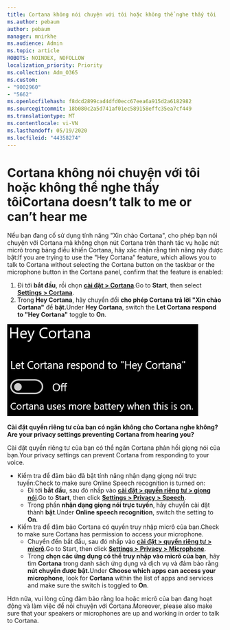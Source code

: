 ```yaml
---
title: Cortana không nói chuyện với tôi hoặc không thể nghe thấy tôi
ms.author: pebaum
author: pebaum
manager: mnirkhe
ms.audience: Admin
ms.topic: article
ROBOTS: NOINDEX, NOFOLLOW
localization_priority: Priority
ms.collection: Adm_O365
ms.custom:
- "9002960"
- "5662"
ms.openlocfilehash: f8dcd2899cad4dfd0ecc67eea6a915d2a6182982
ms.sourcegitcommit: 18b080c2a5d741af01ec589158effc35ea7cf449
ms.translationtype: MT
ms.contentlocale: vi-VN
ms.lasthandoff: 05/19/2020
ms.locfileid: "44358274"
---
```

# <a name="cortana-doesnt-talk-to-me-or-cant-hear-me"></a><span data-ttu-id="b4fd3-102">Cortana không nói chuyện với tôi hoặc không thể nghe thấy tôi</span><span class="sxs-lookup"><span data-stu-id="b4fd3-102">Cortana doesn’t talk to me or can’t hear me</span></span>

<span data-ttu-id="b4fd3-103">Nếu bạn đang cố sử dụng tính năng "Xin chào Cortana", cho phép bạn nói chuyện với Cortana mà không chọn nút Cortana trên thanh tác vụ hoặc nút micrô trong bảng điều khiển Cortana, hãy xác nhận rằng tính năng này được bật:</span><span class="sxs-lookup"><span data-stu-id="b4fd3-103">If you are trying to use the "Hey Cortana" feature, which allows you to talk to Cortana without selecting the Cortana button on the taskbar or the microphone button in the Cortana panel, confirm that the feature is enabled:</span></span>

1. <span data-ttu-id="b4fd3-104">Đi tới **bắt đầu**, rồi chọn **[cài đặt > Cortana](ms-settings:cortana?activationSource=GetHelp)**.</span><span class="sxs-lookup"><span data-stu-id="b4fd3-104">Go to **Start**, then select **[Settings > Cortana](ms-settings:cortana?activationSource=GetHelp)**.</span></span>
2. <span data-ttu-id="b4fd3-105">Trong **Hey Cortana**, hãy chuyển đổi **cho phép Cortana trả lời "Xin chào Cortana"** để **bật.**</span><span class="sxs-lookup"><span data-stu-id="b4fd3-105">Under **Hey Cortana**, switch the **Let Cortana respond to "Hey Cortana"** toggle to **On**.</span></span>

![Xin chào Cortana](media/hey-cortana.png)

<span data-ttu-id="b4fd3-107">**Cài đặt quyền riêng tư của bạn có ngăn không cho Cortana nghe không?**</span><span class="sxs-lookup"><span data-stu-id="b4fd3-107">**Are your privacy settings preventing Cortana from hearing you?**</span></span>

<span data-ttu-id="b4fd3-108">Cài đặt quyền riêng tư của bạn có thể ngăn Cortana phản hồi giọng nói của bạn.</span><span class="sxs-lookup"><span data-stu-id="b4fd3-108">Your privacy settings can prevent Cortana from responding to your voice.</span></span>
- <span data-ttu-id="b4fd3-109">Kiểm tra để đảm bảo đã bật tính năng nhận dạng giọng nói trực tuyến:</span><span class="sxs-lookup"><span data-stu-id="b4fd3-109">Check to make sure Online Speech recognition is turned on:</span></span>
    - <span data-ttu-id="b4fd3-110">Đi tới **bắt đầu**, sau đó nhấp vào **[cài đặt > quyền riêng tư > giọng nói](ms-settings:privacy-speech?activationSource=GetHelp)**.</span><span class="sxs-lookup"><span data-stu-id="b4fd3-110">Go to **Start**, then click **[Settings > Privacy > Speech](ms-settings:privacy-speech?activationSource=GetHelp)**.</span></span>
    - <span data-ttu-id="b4fd3-111">Trong phần **nhận dạng giọng nói trực tuyến**, hãy chuyển cài đặt thành **bật**.</span><span class="sxs-lookup"><span data-stu-id="b4fd3-111">Under **Online speech recognition**, switch the setting to **On**.</span></span>
- <span data-ttu-id="b4fd3-112">Kiểm tra để đảm bảo Cortana có quyền truy nhập micrô của bạn.</span><span class="sxs-lookup"><span data-stu-id="b4fd3-112">Check to make sure Cortana has permission to access your microphone.</span></span> 
    - <span data-ttu-id="b4fd3-113">Chuyển đến bắt đầu, sau đó nhấp vào **[cài đặt > quyền riêng tư > micrô](ms-settings:privacy-microphone?activationSource=GetHelp)**.</span><span class="sxs-lookup"><span data-stu-id="b4fd3-113">Go to Start, then click **[Settings > Privacy > Microphone](ms-settings:privacy-microphone?activationSource=GetHelp)**.</span></span>
    - <span data-ttu-id="b4fd3-114">Trong **chọn các ứng dụng có thể truy nhập vào micrô của bạn**, hãy tìm **Cortana** trong danh sách ứng dụng và dịch vụ và đảm bảo rằng **nút chuyển được bật.**</span><span class="sxs-lookup"><span data-stu-id="b4fd3-114">Under **Choose which apps can access your microphone**, look for **Cortana** within the list of apps and services and make sure the switch is toggled to **On**.</span></span>

<span data-ttu-id="b4fd3-115">Hơn nữa, vui lòng cũng đảm bảo rằng loa hoặc micrô của bạn đang hoạt động và làm việc để nói chuyện với Cortana.</span><span class="sxs-lookup"><span data-stu-id="b4fd3-115">Moreover, please also make sure that your speakers or microphones are up and working in order to talk to Cortana.</span></span>
